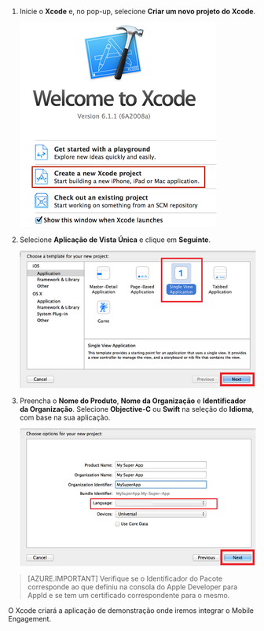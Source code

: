 1. Inicie o **Xcode** e, no pop-up, selecione **Criar um novo projeto do Xcode**.

    ![](./media/mobile-engagement-create-new-ios-app/xcode-new-project.png)

2. Selecione **Aplicação de Vista Única** e clique em **Seguinte**.

    ![](./media/mobile-engagement-create-new-ios-app/xcode-simple-view.png)

3. Preencha o **Nome do Produto**, **Nome da Organização** e **Identificador da Organização**. Selecione **Objective-C** ou **Swift** na seleção do **Idioma**, com base na sua aplicação.

    ![](./media/mobile-engagement-create-new-ios-app/xcode-project-props.png)

> [AZURE.IMPORTANT] Verifique se o Identificador do Pacote corresponde ao que definiu na consola do Apple Developer para AppId e se tem um certificado correspondente para o mesmo. 

O Xcode criará a aplicação de demonstração onde iremos integrar o Mobile Engagement.




<!--HONumber=Jun16_HO2-->


